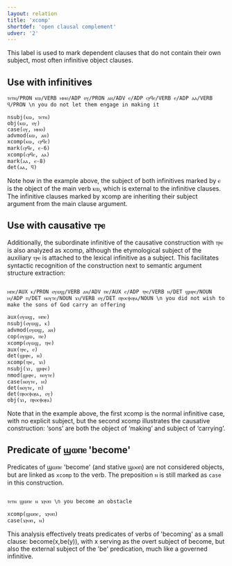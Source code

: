 ```yaml
---
layout: relation
title: 'xcomp'
shortdef: 'open clausal complement'
udver: '2'
---
```


This label is used to mark dependent clauses that do not contain their own subject, most often infinitive object clauses. 

## Use with infinitives

~~~ sdparse
ⲧⲉⲧⲛ/PRON ⲕⲱ/VERB ⲙⲙⲟ/ADP ⲟⲩ/PRON ⲁⲛ/ADV ⲉ/ADP ⲥⲣϥⲉ/VERB ⲉ/ADP ⲁⲁ/VERB ϥ/PRON \n you do not let them engage in making it

nsubj(ⲕⲱ, ⲧⲉⲧⲛ)
obj(ⲕⲱ, ⲟⲩ)
case(ⲟⲩ, ⲙⲙⲟ)
advmod(ⲕⲱ, ⲁⲛ)
xcomp(ⲕⲱ, ⲥⲣϥⲉ)
mark(ⲥⲣϥⲉ, ⲉ-6)
xcomp(ⲥⲣϥⲉ, ⲁⲁ)
mark(ⲁⲁ, ⲉ-8)
det(ⲁⲁ, ϥ)
~~~

Note how in the example above, the subject of both infinitives marked by ⲉ is the object of the main verb ⲕⲱ, which is external to the infinitive clauses. The infinitive clauses marked by xcomp are inheriting their subject argument from the main clause argument.

## Use with causative ⲧⲣⲉ

Additionally, the subordinate infinitive of the causative construction with ⲧⲣⲉ is also analyzed as xcomp, although the etymological subject of the auxiliary ⲧⲣⲉ is attached to the lexical infinitive as a subject. This facilitates syntactic recognition of the construction next to semantic argument structure extraction:

~~~ sdparse

ⲙⲡⲉ/AUX ⲕ/PRON ⲟⲩⲱϣ/VERB ⲁⲛ/ADV ⲡⲉ/AUX ⲉ/ADP ⲧⲣⲉ/VERB ⲛ/DET ϣⲏⲣⲉ/NOUN ⲙ/ADP ⲡ/DET ⲛⲟⲩⲧⲉ/NOUN ϫⲓ/VERB ⲟⲩ/DET ⲡⲣⲟⲥⲫⲟⲣⲁ/NOUN \n you did not wish to make the sons of God carry an offering

aux(ⲟⲩⲱϣ, ⲙⲡⲉ)
nsubj(ⲟⲩⲱϣ, ⲕ)
advmod(ⲟⲩⲱϣ, ⲁⲛ)
cop(ⲟⲩϣⲱ, ⲡⲉ)
xcomp(ⲟⲩⲱϣ, ⲧⲣⲉ)
aux(ⲧⲣⲉ, ⲉ)
det(ϣⲏⲣⲉ, ⲛ)
xcomp(ⲧⲣⲉ, ϫⲓ)
nsubj(ϫⲓ, ϣⲏⲣⲉ)
nmod(ϣⲏⲣⲉ, ⲛⲟⲩⲧⲉ)
case(ⲛⲟⲩⲧⲉ, ⲙ)
det(ⲛⲟⲩⲧⲉ, ⲡ)
det(ⲡⲣⲟⲥⲫⲟⲣⲁ, ⲟⲩ)
obj(ϫⲓ, ⲡⲣⲟⲥⲫⲟⲣⲁ)

~~~

Note that in the example above, the first xcomp is the normal infinitive case, with no explicit subject, but the second xcomp illustrates the causative construction: ‘sons’ are both the object of ‘making’ and subject of ‘carrying’.

## Predicate of ϣⲱⲡⲉ 'become'

Predicates of ϣⲱⲡⲉ 'become' (and stative ϣⲟⲟⲡ) are not considered objects, but are linked as `xcomp` to the verb. The preposition ⲛ is still marked as `case` in this construction. 

~~~ sdparse

ⲧⲉⲧⲛ ϣⲱⲡⲉ ⲛ ϫⲣⲟⲡ \n you become an obstacle

xcomp(ϣⲱⲡⲉ, ϫⲣⲟⲡ)
case(ϫⲣⲟⲡ, ⲛ)

~~~

This analysis effectively treats predicates of verbs of 'becoming' as a small clause: become(x,be(y)), with x serving as the overt subject of become, but also the external subject of the 'be' predication, much like a governed infinitive.
